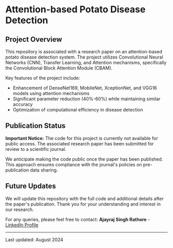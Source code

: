 # Attention-based Potato Disease Detection

## Project Overview

This repository is associated with a research paper on an attention-based potato disease detection system. The project utilizes Convolutional Neural Networks (CNN), Transfer Learning, and Attention mechanisms, specifically the Convolutional Block Attention Module (CBAM).

Key features of the project include:
- Enhancement of DenseNet169, MobileNet, XceptionNet, and VGG16 models using attention mechanisms
- Significant parameter reduction (40%-60%) while maintaining similar accuracy
- Optimization of computational efficiency in disease detection

## Publication Status

**Important Notice:** The code for this project is currently not available for public access. The associated research paper has been submitted for review to a scientific journal. 

We anticipate making the code public once the paper has been published. This approach ensures compliance with the journal's policies on pre-publication data sharing.

## Future Updates

We will update this repository with the full code and additional details after the paper's publication. Thank you for your understanding and interest in our research.

For any queries, please feel free to contact: **Ajayraj Singh Rathore** - [LinkedIn Profile](https://github.com/iamajayraj](https://www.linkedin.com/in/ajayraj-singh-rathore-94a35b21b/))

---

Last updated: August 2024
